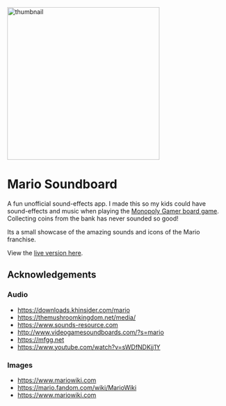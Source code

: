 <div>
  <img alt="thumbnail" src="https://crazytim.github.io/mario-soundboard/repo-thumbnail.jpg" width=350px />
  <br>
</div>

# Mario Soundboard

A fun unofficial sound-effects app. I made this so my kids could have sound-effects and music when playing the [Monopoly Gamer board game](https://boardgamegeek.com/boardgame/230408/monopoly-gamer). Collecting coins from the bank has never sounded so good!

Its a small showcase of the amazing sounds and icons of the Mario franchise.

View the [live version here](https://crazytim.github.io/mario-soundboard/).

## Acknowledgements

### Audio
- https://downloads.khinsider.com/mario
- https://themushroomkingdom.net/media/
- https://www.sounds-resource.com
- http://www.videogamesoundboards.com/?s=mario
- https://mfgg.net
- https://www.youtube.com/watch?v=sWDfNDKjj1Y

### Images
- https://www.mariowiki.com
- https://mario.fandom.com/wiki/MarioWiki
- https://www.mariowiki.com
